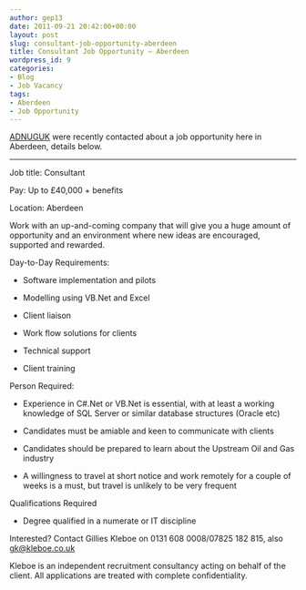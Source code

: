 ```yaml
---
author: gep13
date: 2011-09-21 20:42:00+00:00
layout: post
slug: consultant-job-opportunity-aberdeen
title: Consultant Job Opportunity – Aberdeen
wordpress_id: 9
categories:
- Blog
- Job Vacancy
tags:
- Aberdeen
- Job Opportunity
---
```


[ADNUGUK](http://www.aberdeendevelopers.co.uk) were recently contacted about a job opportunity here in Aberdeen, details below.




* * *




Job title: Consultant




Pay: Up to £40,000 + benefits




Location: Aberdeen




Work with an up-and-coming company that will give you a huge amount of opportunity and an environment where new ideas are encouraged, supported and rewarded.




Day-to-Day Requirements:






  * Software implementation and pilots


  * Modelling using VB.Net and Excel


  * Client liaison


  * Work flow solutions for clients


  * Technical support


  * Client training




Person Required:






  * Experience in C#.Net or VB.Net is essential, with at least a working knowledge of SQL Server or similar database structures (Oracle etc)


  * Candidates must be amiable and keen to communicate with clients


  * Candidates should be prepared to learn about the Upstream Oil and Gas industry


  * A willingness to travel at short notice and work remotely for a couple of weeks is a must, but travel is unlikely to be very frequent




Qualifications Required






  * Degree qualified in a numerate or IT discipline




Interested? Contact Gillies Kleboe on 0131 608 0008/07825 182 815, also [gk@kleboe.co.uk](mailto:gk@kleboe.co.uk)




Kleboe is an independent recruitment consultancy acting on behalf of the client. All applications are treated with complete confidentiality.
